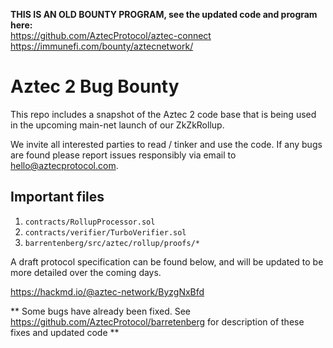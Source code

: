 **THIS IS AN OLD BOUNTY PROGRAM, see the updated code and program here:**  
https://github.com/AztecProtocol/aztec-connect
https://immunefi.com/bounty/aztecnetwork/

# Aztec 2 Bug Bounty

This repo includes a snapshot of the Aztec 2 code base that is being used in the upcoming main-net launch of our ZkZkRollup.

We invite all interested parties to read / tinker and use the code. If any bugs are found please report issues responsibly via email to hello@aztecprotocol.com.

## Important files

1. `contracts/RollupProcessor.sol`
2. `contracts/verifier/TurboVerifier.sol`
3. `barrentenberg/src/aztec/rollup/proofs/*`

A draft protocol specification can be found below, and will be updated to be more detailed over the coming days.

https://hackmd.io/@aztec-network/ByzgNxBfd


** Some bugs have already been fixed. See https://github.com/AztecProtocol/barretenberg for description of these fixes and updated code **
